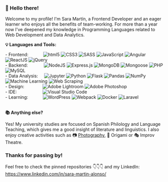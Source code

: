 ### 👋 Hello there! 
Welcome to my profile! I'm Sara Martín, a Frontend Developer and an eager learner who enjoys all the benefits of team-working. For more than a year now I've deepened my knowledge in Programming Languages related to Web Development and Data Analytics. 

**💡 Languages and Tools:** 

 <div>
  - Frontend: &nbsp&nbsp&nbsp&nbsp&nbsp&nbsp&nbsp&nbsp&nbsp&nbsp
  <img alt="html5" src="https://img.shields.io/badge/-HTML5-E34F26?style=flat-square&logo=html5&logoColor=white" />
  <img alt="CSS3" src="https://img.shields.io/badge/css3-%231572B6.svg?&style=flat-square&logo=css3&logoColor=white"/>
  <img alt="SASS" src="https://img.shields.io/badge/SASS-hotpink.svg?&style=flat-square&logo=SASS&logoColor=white"/>
  <img alt="JavaScript" src="https://img.shields.io/badge/javascript-%23323330.svg?&style=flat-square&logo=javascript&logoColor=%23F7DF1E"/>
  <img alt="Angular" src="https://img.shields.io/badge/angular-%23DD0031.svg?&style=flat-square&logo=angular&logoColor=white"/>
  <img alt="ReactJS" src="https://img.shields.io/badge/reactJS-%2320232a.svg?&style=flat-square&logo=react&logoColor=%2361DAFB"/>
  <img alt="jQuery" src="https://img.shields.io/badge/jquery-%230769AD.svg?&style=flat-square&logo=jquery&logoColor=white"/>
</div>

<div> 
  - Backend:  &nbsp&nbsp&nbsp&nbsp&nbsp&nbsp&nbsp&nbsp&nbsp&nbsp&nbsp
  <img alt="NodeJS" src="https://img.shields.io/badge/node.js-%2343853D.svg?&style=flat-square&logo=node.js&logoColor=white"/>
  <img alt="Express.js" src="https://img.shields.io/badge/express.js-%23404d59.svg?&style=flat-square"/>
  <img alt="MongoDB" src ="https://img.shields.io/badge/MongoDB-%234ea94b.svg?&style=flat-square&logo=mongodb&logoColor=white"/>
   <img alt="Mongoose" src ="https://img.shields.io/badge/Mongoose-%238D6748.svg?&style=flat-square&logo=mongodb&logoColor=white"/> 
 <img alt="PHP" src="https://img.shields.io/badge/php-%23777BB4.svg?&style=flat-square&logo=php&logoColor=white"/> 
  <img alt="MySQL" src="https://img.shields.io/badge/mysql-%2300f.svg?&style=flat-square&logo=mysql&logoColor=white"/>
</div>

<div>
  - Data Analysis: &nbsp&nbsp&nbsp
   <img alt="Jupyter" src="https://img.shields.io/badge/Jupyter-%23F37626.svg?&style=flat-square&logo=Jupyter&logoColor=white" />
  <img alt="Python" src="https://img.shields.io/badge/python-%2314354C.svg?&style=flat-square&logo=python&logoColor=white"/>
  <img alt="Flask" src="https://img.shields.io/badge/flask-%23000.svg?&style=flat-square&logo=flask&logoColor=white"/>
  <img alt="Pandas" src="https://img.shields.io/badge/pandas-%23150458.svg?&style=flat-square&logo=pandas&logoColor=white" />
  <img alt="NumPy" src="https://img.shields.io/badge/numpy-%23013243.svg?&style=flat-square&logo=numpy&logoColor=white" />
 <img alt="Machine Learning" src="https://img.shields.io/badge/Machine_Learning-%23013243.svg?&style=flat-square" />
 <img alt="Web Scraping" src="https://img.shields.io/badge/Web_Scraping-%23013243.svg?&style=flat-square" />

</div>

<div>
  - Design: &nbsp&nbsp&nbsp&nbsp&nbsp&nbsp&nbsp&nbsp&nbsp&nbsp&nbsp&nbsp&nbsp
  <img alt="Adobe Lightroom" src="https://img.shields.io/badge/Adobe_Lightroom-%23013243.svg?&style=flat-square&logo=adobe&logoColor=white" />
   <img alt="Adobe Photoshop" src="https://img.shields.io/badge/Adobe_Photoshop-%23013243.svg?&style=flat-square&logo=adobe&logoColor=white" />
</div>
<div>
  - IDE: &nbsp&nbsp&nbsp&nbsp&nbsp&nbsp&nbsp&nbsp&nbsp&nbsp&nbsp&nbsp&nbsp&nbsp&nbsp&nbsp&nbsp&nbsp&nbsp
<img alt="Visual Studio Code" src="https://img.shields.io/badge/VisualStudioCode-0078d7.svg?&style=flat-square&logo=visual-studio-code&logoColor=white"/>

</div>

<div>
  - Learning: &nbsp&nbsp&nbsp&nbsp&nbsp&nbsp&nbsp&nbsp&nbsp&nbsp
  <img alt="WordPress" src="https://img.shields.io/badge/WordPress-%23117AC9.svg?&style=flat-square&logo=java&logoColor=white"/>
 <img alt="Webpack" src="https://img.shields.io/badge/webpack-%238DD6F9.svg?&style=flat-square&logo=webpack&logoColor=black" />
<img alt="Docker" src="https://img.shields.io/badge/docker-%230db7ed.svg?&style=flat-square&logo=docker&logoColor=white"/>
 <img alt="Laravel" src="https://img.shields.io/badge/laravel-%23FF2D20.svg?style=flat-square&logo=laravel&logoColor=white"/>
</div>




<br>

**📚 Anything else?**

Yes! My university studies are focused on Spanish Philology and Language Teaching, which gives me a good insight of literature and linguistics. 
I also enjoy creative activities such as 📷 <a href="https://www.instagram.com/saramartinfotografia/">Photography</a>, 📄 Origami or 🎭 Improv Theatre.

### Thanks for passing by!
Feel free to check the pinned repositories 👇👇👇 and my LinkedIn: https://www.linkedin.com/in/sara-martin-alonso/
